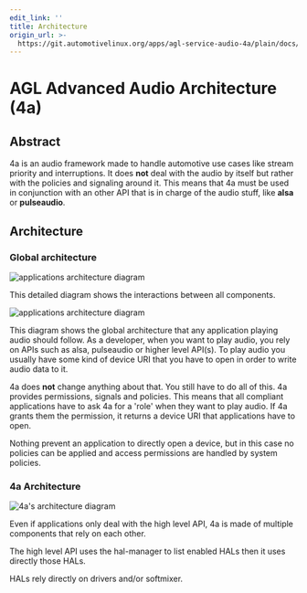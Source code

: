 ```yaml
---
edit_link: ''
title: Architecture
origin_url: >-
  https://git.automotivelinux.org/apps/agl-service-audio-4a/plain/docs/4a-framework/README.md?h=guppy
---
```


<!-- WARNING: This file is generated by fetch_docs.js using /home/boron/Documents/AGL/docs-webtemplate/site/_data/tocs/apis_services/guppy/agl-service-audio-4a-developer-guides-api-services-book.yml -->

# AGL Advanced Audio Architecture (4a)

## Abstract

4a is an audio framework made to handle automotive use cases like stream
priority and interruptions. It does **not** deal with the audio by itself but
rather with the policies and signaling around it. This means that 4a must be
used in conjunction with an other API that is in charge of the audio stuff,
like **alsa** or **pulseaudio**.

## Architecture

### Global architecture

![applications architecture diagram](images/agl-audio-arch.png)

This detailed diagram shows the interactions between all components.

![applications architecture diagram](images/apps-architecture.svg)

This diagram shows the global architecture that any application playing audio
should follow. As a developer, when you want to play audio, you rely on APIs
such as alsa, pulseaudio or higher level API(s). To play audio you usually have
some kind of device URI that you have to open in order to write audio data to
it.

4a does **not** change anything about that. You still have to do all of this. 4a
provides permissions, signals and policies. This means that all compliant
applications have to ask 4a for a 'role' when they want to play audio. If 4a
grants them the permission, it returns a device URI that applications have to
open.

Nothing prevent an application to directly open a device, but in this case no
policies can be applied and access permissions are handled by system policies.

### 4a Architecture

![4a's architecture diagram](images/4a-architecture.svg)

Even if applications only deal with the high level API, 4a is made of multiple
components that rely on each other.

The high level API uses the hal-manager to list enabled HALs then it uses
directly those HALs.

HALs rely directly on drivers and/or softmixer.
